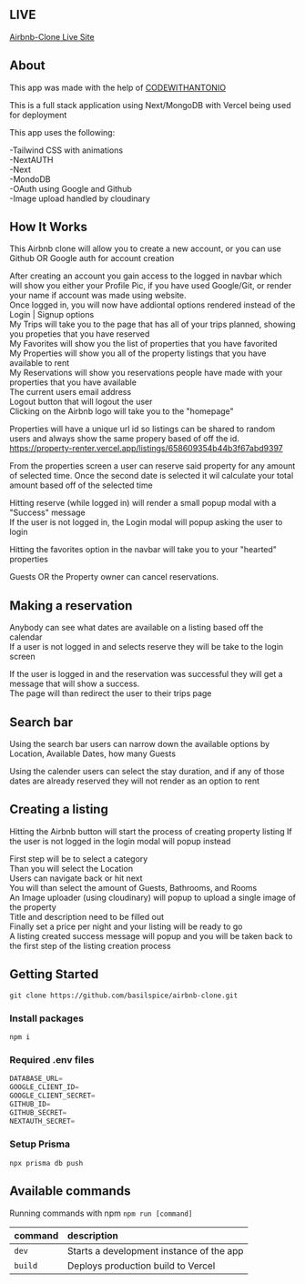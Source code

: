 ## LIVE

[Airbnb-Clone Live Site](https://property-renter.vercel.app/)

## About

This app was made with the help of [CODEWITHANTONIO](https://youtu.be/c_-b_isI4vg)

This is a full stack application using Next/MongoDB with Vercel being used for deployment

This app uses the following:

-Tailwind CSS with animations  
-NextAUTH  
-Next  
-MondoDB  
-OAuth using Google and Github  
-Image upload handled by cloudinary  

## How  It Works

This Airbnb clone will allow you to create a new account, or you can use Github OR Google auth for account creation

After creating an account you gain access to the logged in navbar which will show you either your Profile Pic, if you have used Google/Git, or render your name if account was made using website.  
Once logged in, you will now have addiontal options rendered instead of the Login | Signup options  
My Trips will take you to the page that has all of your trips planned, showing you propeties that you have reserved  
My Favorites will show you the list of properties that you have favorited  
My Properties will show you all of the property listings that you have available to rent  
My Reservations will show you reservations people have made with your properties that you have available  
The current users email address  
Logout button that will logout the user  
Clicking on the Airbnb logo will take you to the "homepage"  

Properties will have a unique url id so listings can be shared to random users and always show the same propery based of off the id.  
https://property-renter.vercel.app/listings/658609354b44b3f67abd9397  

From the properties screen a user can reserve said property for any amount of selected time. Once the second date is selected it wil calculate your total amount based off of the selected time  

Hitting reserve (while logged in) will render a small popup modal with a "Success" message  
If the user is not logged in, the Login modal will popup asking the user to login  

Hitting the favorites option in the navbar will take you to your "hearted" properties  

Guests OR the Property owner can cancel reservations.  

## Making a reservation  

Anybody can see what dates are available on a listing based off the calendar  
If a user is not logged in and selects reserve they will be take to the login screen  

If the user is logged in and the reservation was successful they will get a message that will show a success.   
The page will than redirect the user to their trips page  

## Search bar

Using the search bar users can narrow down the available options by 
Location, Available Dates, how many Guests

Using the calender users can select the stay duration, and if any of those dates are already reserved they will not render as an option to rent




## Creating a listing

Hitting the Airbnb button will start the process of creating property listing
If the user is not logged in the login modal will popup instead

First step will be to select a category  
Than you will select the Location  
Users can navigate back or hit next  
You will than select the amount of Guests, Bathrooms, and Rooms  
An Image uploader (using cloudinary) will popup to upload a single image of the property  
Title and description need to be filled out  
Finally set a price per night and your listing will be ready to go  
A listing created success message will popup and you will be taken back to the first step of the listing creation process  

## Getting Started

```shell
git clone https://github.com/basilspice/airbnb-clone.git
```

### Install packages

```shell
npm i
```

### Required .env files


```js
DATABASE_URL=
GOOGLE_CLIENT_ID=
GOOGLE_CLIENT_SECRET=
GITHUB_ID=
GITHUB_SECRET=
NEXTAUTH_SECRET=
```

### Setup Prisma

```shell
npx prisma db push

```

## Available commands

Running commands with npm `npm run [command]`

| command         | description                              |
| :-------------- | :--------------------------------------- |
| `dev`           | Starts a development instance of the app |
| `build`         | Deploys production build to Vercel       |
